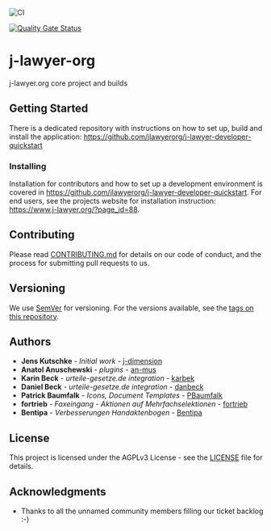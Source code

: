 ![CI](https://github.com/jlawyerorg/j-lawyer-org/workflows/CI/badge.svg)

[![Quality Gate Status](https://sonarcloud.io/api/project_badges/measure?project=jlawyerorg_j-lawyer-org&metric=alert_status)](https://sonarcloud.io/dashboard?id=jlawyerorg_j-lawyer-org)

# j-lawyer-org
j-lawyer.org core project and builds


## Getting Started

There is a dedicated repository with instructions on how to set up, build and install the application: https://github.com/jlawyerorg/j-lawyer-developer-quickstart


### Installing

Installation for contributors and how to set up a development environment is covered in https://github.com/jlawyerorg/j-lawyer-developer-quickstart.
For end users, see the projects website for installation instruction: https://www.j-lawyer.org/?page_id=88.

## Contributing

Please read [CONTRIBUTING.md](CONTRIBUTING.md) for details on our code of conduct, and the process for submitting pull requests to us.

## Versioning

We use [SemVer](http://semver.org/) for versioning. For the versions available, see the [tags on this repository](https://github.com/jlawyerorg/j-lawyer-org/tags). 

## Authors

* **Jens Kutschke** - *Initial work* - [j-dimension](https://github.com/j-dimension)
* **Anatol Anuschewski** - *plugins* - [an-mus](https://github.com/an-mus)
* **Karin Beck** - *urteile-gesetze.de integration* - [karbek](https://github.com/karbek)
* **Daniel Beck** - *urteile-gesetze.de integration* - [danbeck](https://github.com/danbeck)
* **Patrick Baumfalk** - *Icons, Document Templates* - [PBaumfalk](https://github.com/PBaumfalk)
* **fortrieb** - *Faxeingang - Aktionen auf Mehrfachselektionen* - [fortrieb](https://github.com/fortrieb)
* **Bentipa** - *Verbesserungen Handaktenbogen* - [Bentipa](https://github.com/Bentipa)

## License

This project is licensed under the AGPLv3 License - see the [LICENSE](LICENSE) file for details.

## Acknowledgments

* Thanks to all the unnamed community members filling our ticket backlog :-)
